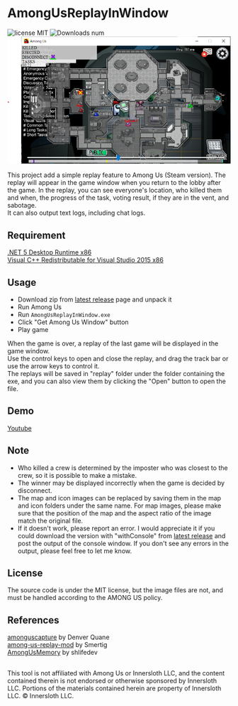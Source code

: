 # AmongUsReplayInWindow
![license MIT](https://img.shields.io/badge/license-MIT-green)
![Downloads num](https://img.shields.io/github/downloads/sawa90/AmongUsReplayInWindow/total)  
![screenshot](https://github.com/sawa90/AmongUsReplayInWindow/blob/images/scrnshot3.png)

This project add a simple replay feature to Among Us (Steam version). The replay will appear in the game window when you return to the lobby after the game.
In the replay, you can see everyone's location, who killed them and when, the progress of the task, voting result, if they are in the vent, and sabotage.  
It can also output text logs, including chat logs.  

## Requirement
[.NET 5 Desktop Runtime x86](https://dotnet.microsoft.com/download/dotnet/thank-you/runtime-desktop-5.0.3-windows-x86-installer)  
[Visual C++ Redistributable for Visual Studio 2015 x86](https://www.microsoft.com/en-us/download/details.aspx?id=48145)  
## Usage
- Download zip from [latest release](https://github.com/sawa90/AmongUsReplayInWindow/releases/latest) page and unpack it
- Run Among Us
- Run `AmongUsReplayInWindow.exe`
- Click "Get Among Us Window" button
- Play game

When the game is over, a replay of the last game will be displayed in the game window.  
Use the control keys to open and close the replay, and drag the track bar or use the arrow keys to control it.  
The replays will be saved in "replay" folder under the folder containing the exe, and you can also view them by clicking the "Open" button to open the file.  

## Demo
[Youtube](https://youtu.be/qMS7B8juyDo)

## Note
- Who killed a crew is determined by the imposter who was closest to the crew, so it is possible to make a mistake.
- The winner may be displayed incorrectly when the game is decided by disconnect.
- The map and icon images can be replaced by saving them in the map and icon folders under the same name. For map images, please make sure that the position of the map and the aspect ratio of the image match the original file.
- If it doesn't work, please report an error. I would appreciate it if you could download the version with "withConsole" from [latest release](https://github.com/sawa90/AmongUsReplayInWindow/releases/latest) and post the output of the console window. If you don't see any errors in the output, please feel free to let me know.

## License
The source code is under the MIT license, but the image files are not, and must be handled according to the AMONG US policy.

## References
[amonguscapture](https://github.com/automuteus/amonguscapture) by Denver Quane  
[among-us-replay-mod](https://github.com/Smertig/among-us-replay-mod) by Smertig  
[AmongUsMemory](https://github.com/shlifedev/AmongUsMemory) by shlifedev  
  
  
  
##
This tool is not affiliated with Among Us or Innersloth LLC, and the content contained therein is not endorsed or otherwise sponsored by Innersloth LLC. Portions of the materials contained herein are property of Innersloth LLC. © Innersloth LLC.
